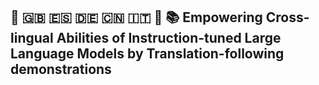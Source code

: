  ## :camel: 🇬🇧 🇪🇸 🇩🇪 🇨🇳 🇮🇹 🦙  📚 Empowering Cross-lingual Abilities of Instruction-tuned Large Language Models by Translation-following demonstrations
